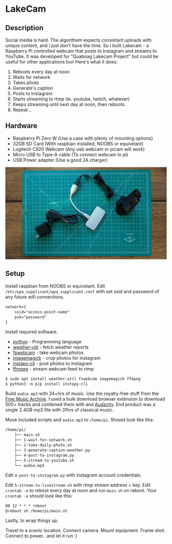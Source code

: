 # LakeCam

## Description

Social media is hard. The algorithem expects consistant uploads with unique content, and I just don’t have the time. So I built Lakecam - a Raspberry Pi controlled webcam that posts to Instagram and streams to YouTube. It was developed for "Quaboag Lakecam Project" but could be useful for other applications too! Here's what it does:

1. Reboots every day at noon
2. Waits for network
3. Takes photo
4. Generate's caption
5. Posts to Instagram
6. Starts streaming to rtmp (ie. youtube, twitch, whatever)
7. Keeps streaming until next day at noon, then reboots.
8. Repeat...


## Hardware

* Raspberry Pi Zero W (Use a case with plenty of mounting options)
* 32GB SD Card (With raspbian installed, NOOBS or equivelant)
* Logitech C920 Webcam (Any usb webcam or picam will work)
* Micro USB to Type-A cable (To connect webcam to pi)
* USB Power adapter (Use a good 2A charger)

![Image of lakecam system](image_lakecam_components.jpg)

## Setup

Install raspbian from NOOBS or equivelant. Edit `/etc/wpa_supplicant/wpa_supplicant.conf` with set ssid and password of any future wifi connections. 

```
network={
    ssid="access-point-name"
    psk="password"
}
```
Install required software.
* [python](https://www.python.org/) - Programming language 
* [weather-util](http://fungi.yuggoth.org/weather/) - fetch weather reports
* [fswebcam](http://www.sanslogic.co.uk/fswebcam/) - take webcam photos
* [imagemagick](https://www.imagemagick.org/) - crop photos for instagram
* [instapy-cli](https://github.com/b3nab/instapy-cli) - post photos to instagram
* [ffmpeg](https://ffmpeg.org/) - stream webcam feed to rtmp

```
$ sudo apt install weather-util fswebcam imagemagick ffmpeg
$ python3 -m pip install instapy-cli
```

Build `audio.mp3` with 24+hrs of music. Use the royalty-free stuff from the [Free Music Archive](http://freemusicarchive.org/). I used a bulk download browser extension to download 500+ tracks and combined them with and [Audacity](https://www.audacityteam.org/). End product was a single 2.4GB mp3 file with 31hrs of classical music.

Move included scripts and `audio.mp3` to `/home/pi`. Should look like this:

```
/home/pi/
    ├── main.sh
    ├── 1-wait-for-network.sh
    ├── 2-take-daily-photo.sh
    ├── 3-generate-caption-weather.py
    ├── 4-post-to-instagram.py
    ├── 5-stream-to-youtube.sh
    └── audio.mp3
```

Edit `4-post-to-instagram.py` with instagram account credentials. 

Edit `5-stream-to-livestream.sh` with rtmp stream address + key.
Edit `crontab -e` to reboot every day at noon and run `main.sh` on reboot. Your `crontab -e` should look like this:

```
00 12 * * * reboot
@reboot sh /home/pi/main.sh
```

Lastly, to wrap things up.

Travel to a scenic location. Connect camera. Mount equipment. Frame shot. Connect to power...and let it run :)

